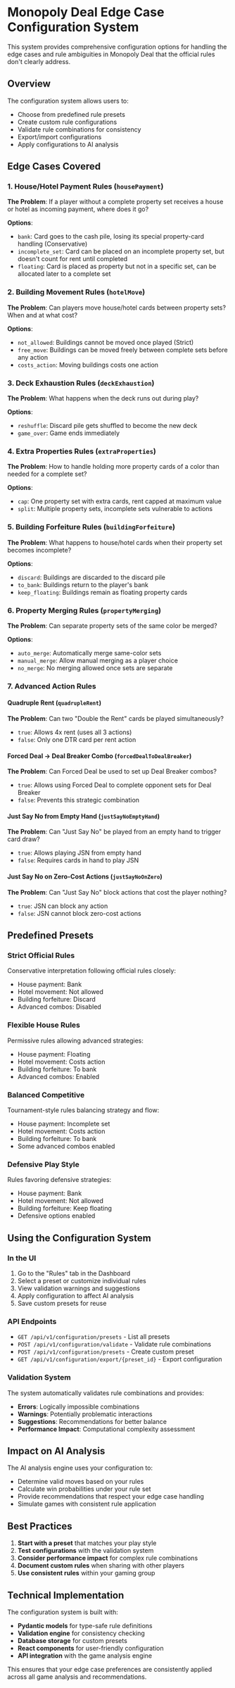 # Monopoly Deal Edge Case Configuration System

This system provides comprehensive configuration options for handling the edge cases and rule ambiguities in Monopoly Deal that the official rules don't clearly address.

## Overview

The configuration system allows users to:
- Choose from predefined rule presets
- Create custom rule configurations
- Validate rule combinations for consistency
- Export/import configurations
- Apply configurations to AI analysis

## Edge Cases Covered

### 1. House/Hotel Payment Rules (`housePayment`)
**The Problem**: If a player without a complete property set receives a house or hotel as incoming payment, where does it go?

**Options**:
- `bank`: Card goes to the cash pile, losing its special property-card handling (Conservative)
- `incomplete_set`: Card can be placed on an incomplete property set, but doesn't count for rent until completed
- `floating`: Card is placed as property but not in a specific set, can be allocated later to a complete set

### 2. Building Movement Rules (`hotelMove`)
**The Problem**: Can players move house/hotel cards between property sets? When and at what cost?

**Options**:
- `not_allowed`: Buildings cannot be moved once played (Strict)
- `free_move`: Buildings can be moved freely between complete sets before any action
- `costs_action`: Moving buildings costs one action

### 3. Deck Exhaustion Rules (`deckExhaustion`)
**The Problem**: What happens when the deck runs out during play?

**Options**:
- `reshuffle`: Discard pile gets shuffled to become the new deck
- `game_over`: Game ends immediately

### 4. Extra Properties Rules (`extraProperties`)
**The Problem**: How to handle holding more property cards of a color than needed for a complete set?

**Options**:
- `cap`: One property set with extra cards, rent capped at maximum value
- `split`: Multiple property sets, incomplete sets vulnerable to actions

### 5. Building Forfeiture Rules (`buildingForfeiture`)
**The Problem**: What happens to house/hotel cards when their property set becomes incomplete?

**Options**:
- `discard`: Buildings are discarded to the discard pile
- `to_bank`: Buildings return to the player's bank
- `keep_floating`: Buildings remain as floating property cards

### 6. Property Merging Rules (`propertyMerging`)
**The Problem**: Can separate property sets of the same color be merged?

**Options**:
- `auto_merge`: Automatically merge same-color sets
- `manual_merge`: Allow manual merging as a player choice
- `no_merge`: No merging allowed once sets are separate

### 7. Advanced Action Rules

#### Quadruple Rent (`quadrupleRent`)
**The Problem**: Can two "Double the Rent" cards be played simultaneously?
- `true`: Allows 4x rent (uses all 3 actions)
- `false`: Only one DTR card per rent action

#### Forced Deal → Deal Breaker Combo (`forcedDealToDealBreaker`)
**The Problem**: Can Forced Deal be used to set up Deal Breaker combos?
- `true`: Allows using Forced Deal to complete opponent sets for Deal Breaker
- `false`: Prevents this strategic combination

#### Just Say No from Empty Hand (`justSayNoEmptyHand`)
**The Problem**: Can "Just Say No" be played from an empty hand to trigger card draw?
- `true`: Allows playing JSN from empty hand
- `false`: Requires cards in hand to play JSN

#### Just Say No on Zero-Cost Actions (`justSayNoOnZero`)
**The Problem**: Can "Just Say No" block actions that cost the player nothing?
- `true`: JSN can block any action
- `false`: JSN cannot block zero-cost actions

## Predefined Presets

### Strict Official Rules
Conservative interpretation following official rules closely:
- House payment: Bank
- Hotel movement: Not allowed
- Building forfeiture: Discard
- Advanced combos: Disabled

### Flexible House Rules
Permissive rules allowing advanced strategies:
- House payment: Floating
- Hotel movement: Costs action
- Building forfeiture: To bank
- Advanced combos: Enabled

### Balanced Competitive
Tournament-style rules balancing strategy and flow:
- House payment: Incomplete set
- Hotel movement: Costs action
- Building forfeiture: To bank
- Some advanced combos enabled

### Defensive Play Style
Rules favoring defensive strategies:
- House payment: Bank
- Hotel movement: Not allowed
- Building forfeiture: Keep floating
- Defensive options enabled

## Using the Configuration System

### In the UI
1. Go to the "Rules" tab in the Dashboard
2. Select a preset or customize individual rules
3. View validation warnings and suggestions
4. Apply configuration to affect AI analysis
5. Save custom presets for reuse

### API Endpoints
- `GET /api/v1/configuration/presets` - List all presets
- `POST /api/v1/configuration/validate` - Validate rule combinations
- `POST /api/v1/configuration/presets` - Create custom preset
- `GET /api/v1/configuration/export/{preset_id}` - Export configuration

### Validation System
The system automatically validates rule combinations and provides:
- **Errors**: Logically impossible combinations
- **Warnings**: Potentially problematic interactions
- **Suggestions**: Recommendations for better balance
- **Performance Impact**: Computational complexity assessment

## Impact on AI Analysis

The AI analysis engine uses your configuration to:
- Determine valid moves based on your rules
- Calculate win probabilities under your rule set
- Provide recommendations that respect your edge case handling
- Simulate games with consistent rule application

## Best Practices

1. **Start with a preset** that matches your play style
2. **Test configurations** with the validation system
3. **Consider performance impact** for complex rule combinations
4. **Document custom rules** when sharing with other players
5. **Use consistent rules** within your gaming group

## Technical Implementation

The configuration system is built with:
- **Pydantic models** for type-safe rule definitions
- **Validation engine** for consistency checking
- **Database storage** for custom presets
- **React components** for user-friendly configuration
- **API integration** with the game analysis engine

This ensures that your edge case preferences are consistently applied across all game analysis and recommendations.